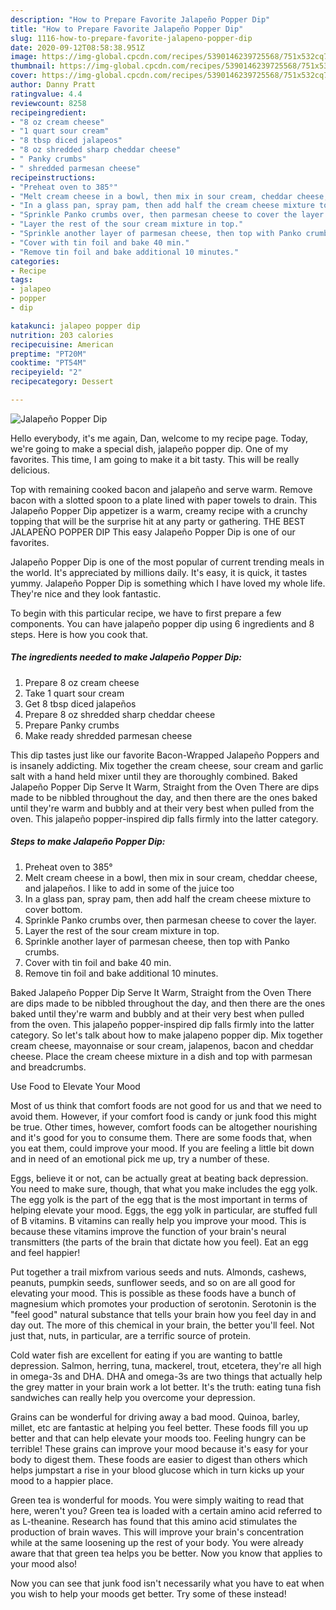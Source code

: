 ```yaml
---
description: "How to Prepare Favorite Jalapeño Popper Dip"
title: "How to Prepare Favorite Jalapeño Popper Dip"
slug: 1116-how-to-prepare-favorite-jalapeno-popper-dip
date: 2020-09-12T08:58:38.951Z
image: https://img-global.cpcdn.com/recipes/5390146239725568/751x532cq70/jalapeno-popper-dip-recipe-main-photo.jpg
thumbnail: https://img-global.cpcdn.com/recipes/5390146239725568/751x532cq70/jalapeno-popper-dip-recipe-main-photo.jpg
cover: https://img-global.cpcdn.com/recipes/5390146239725568/751x532cq70/jalapeno-popper-dip-recipe-main-photo.jpg
author: Danny Pratt
ratingvalue: 4.4
reviewcount: 8258
recipeingredient:
- "8 oz cream cheese"
- "1 quart sour cream"
- "8 tbsp diced jalapeos"
- "8 oz shredded sharp cheddar cheese"
- " Panky crumbs"
- " shredded parmesan cheese"
recipeinstructions:
- "Preheat oven to 385°"
- "Melt cream cheese in a bowl, then mix in sour cream, cheddar cheese, and jalapeños. I like to add in some of the juice too"
- "In a glass pan, spray pam, then add half the cream cheese mixture to cover bottom."
- "Sprinkle Panko crumbs over, then parmesan cheese to cover the layer."
- "Layer the rest of the sour cream mixture in top."
- "Sprinkle another layer of parmesan cheese, then top with Panko crumbs."
- "Cover with tin foil and bake 40 min."
- "Remove tin foil and bake additional 10 minutes."
categories:
- Recipe
tags:
- jalapeo
- popper
- dip

katakunci: jalapeo popper dip 
nutrition: 203 calories
recipecuisine: American
preptime: "PT20M"
cooktime: "PT54M"
recipeyield: "2"
recipecategory: Dessert

---
```



![Jalapeño Popper Dip](https://img-global.cpcdn.com/recipes/5390146239725568/751x532cq70/jalapeno-popper-dip-recipe-main-photo.jpg)

Hello everybody, it's me again, Dan, welcome to my recipe page. Today, we're going to make a special dish, jalapeño popper dip. One of my favorites. This time, I am going to make it a bit tasty. This will be really delicious.

Top with remaining cooked bacon and jalapeño and serve warm. Remove bacon with a slotted spoon to a plate lined with paper towels to drain. This Jalapeño Popper Dip appetizer is a warm, creamy recipe with a crunchy topping that will be the surprise hit at any party or gathering. THE BEST JALAPEÑO POPPER DIP This easy Jalapeño Popper Dip is one of our favorites.

Jalapeño Popper Dip is one of the most popular of current trending meals in the world. It's appreciated by millions daily. It's easy, it is quick, it tastes yummy. Jalapeño Popper Dip is something which I have loved my whole life. They're nice and they look fantastic.


To begin with this particular recipe, we have to first prepare a few components. You can have jalapeño popper dip using 6 ingredients and 8 steps. Here is how you cook that.

<!--inarticleads1-->

##### The ingredients needed to make Jalapeño Popper Dip:

1. Prepare 8 oz cream cheese
1. Take 1 quart sour cream
1. Get 8 tbsp diced jalapeños
1. Prepare 8 oz shredded sharp cheddar cheese
1. Prepare  Panky crumbs
1. Make ready  shredded parmesan cheese


This dip tastes just like our favorite Bacon-Wrapped Jalapeño Poppers and is insanely addicting. Mix together the cream cheese, sour cream and garlic salt with a hand held mixer until they are thoroughly combined. Baked Jalapeño Popper Dip Serve It Warm, Straight from the Oven There are dips made to be nibbled throughout the day, and then there are the ones baked until they&#39;re warm and bubbly and at their very best when pulled from the oven. This jalapeño popper-inspired dip falls firmly into the latter category. 

<!--inarticleads2-->

##### Steps to make Jalapeño Popper Dip:

1. Preheat oven to 385°
1. Melt cream cheese in a bowl, then mix in sour cream, cheddar cheese, and jalapeños. I like to add in some of the juice too
1. In a glass pan, spray pam, then add half the cream cheese mixture to cover bottom.
1. Sprinkle Panko crumbs over, then parmesan cheese to cover the layer.
1. Layer the rest of the sour cream mixture in top.
1. Sprinkle another layer of parmesan cheese, then top with Panko crumbs.
1. Cover with tin foil and bake 40 min.
1. Remove tin foil and bake additional 10 minutes.


Baked Jalapeño Popper Dip Serve It Warm, Straight from the Oven There are dips made to be nibbled throughout the day, and then there are the ones baked until they&#39;re warm and bubbly and at their very best when pulled from the oven. This jalapeño popper-inspired dip falls firmly into the latter category. So let&#39;s talk about how to make jalapeno popper dip. Mix together cream cheese, mayonnaise or sour cream, jalapenos, bacon and cheddar cheese. Place the cream cheese mixture in a dish and top with parmesan and breadcrumbs. 

Use Food to Elevate Your Mood


Most of us think that comfort foods are not good for us and that we need to avoid them. However, if your comfort food is candy or junk food this might be true. Other times, however, comfort foods can be altogether nourishing and it's good for you to consume them. There are some foods that, when you eat them, could improve your mood. If you are feeling a little bit down and in need of an emotional pick me up, try a number of these.

Eggs, believe it or not, can be actually great at beating back depression. You need to make sure, though, that what you make includes the egg yolk. The egg yolk is the part of the egg that is the most important in terms of helping elevate your mood. Eggs, the egg yolk in particular, are stuffed full of B vitamins. B vitamins can really help you improve your mood. This is because these vitamins improve the function of your brain's neural transmitters (the parts of the brain that dictate how you feel). Eat an egg and feel happier!

Put together a trail mixfrom various seeds and nuts. Almonds, cashews, peanuts, pumpkin seeds, sunflower seeds, and so on are all good for elevating your mood. This is possible as these foods have a bunch of magnesium which promotes your production of serotonin. Serotonin is the "feel good" natural substance that tells your brain how you feel day in and day out. The more of this chemical in your brain, the better you'll feel. Not just that, nuts, in particular, are a terrific source of protein.

Cold water fish are excellent for eating if you are wanting to battle depression. Salmon, herring, tuna, mackerel, trout, etcetera, they're all high in omega-3s and DHA. DHA and omega-3s are two things that actually help the grey matter in your brain work a lot better. It's the truth: eating tuna fish sandwiches can really help you overcome your depression. 

Grains can be wonderful for driving away a bad mood. Quinoa, barley, millet, etc are fantastic at helping you feel better. These foods fill you up better and that can help elevate your moods too. Feeling hungry can be terrible! These grains can improve your mood because it's easy for your body to digest them. These foods are easier to digest than others which helps jumpstart a rise in your blood glucose which in turn kicks up your mood to a happier place.

Green tea is wonderful for moods. You were simply waiting to read that here, weren't you? Green tea is loaded with a certain amino acid referred to as L-theanine. Research has found that this amino acid stimulates the production of brain waves. This will improve your brain's concentration while at the same loosening up the rest of your body. You were already aware that that green tea helps you be better. Now you know that applies to your mood also!

Now you can see that junk food isn't necessarily what you have to eat when you wish to help your moods get better. Try some of these instead!

